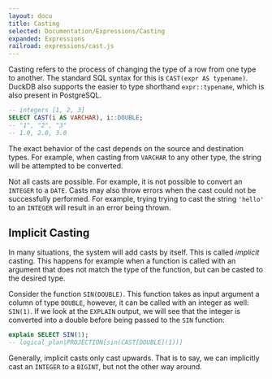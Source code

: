 ```yaml
---
layout: docu
title: Casting
selected: Documentation/Expressions/Casting
expanded: Expressions
railroad: expressions/cast.js
---
```

<div id="rrdiagram"></div>

Casting refers to the process of changing the type of a row from one type to another. The standard SQL syntax for this is `CAST(expr AS typename)`. DuckDB also supports the easier to type shorthand `expr::typename`, which is also present in PostgreSQL.

```sql
-- integers [1, 2, 3]
SELECT CAST(i AS VARCHAR), i::DOUBLE;
-- "1", "2", "3"
-- 1.0, 2.0, 3.0
```

The exact behavior of the cast depends on the source and destination types. For example, when casting from `VARCHAR` to any other type, the string will be attempted to be converted.

Not all casts are possible. For example, it is not possible to convert an `INTEGER` to a `DATE`. Casts may also throw errors when the cast could not be successfully performed. For example, trying trying to cast the string `'hello'` to an `INTEGER` will result in an error being thrown.

## Implicit Casting
In many situations, the system will add casts by itself. This is called *implicit* casting. This happens for example when a function is called with an argument that does not match the type of the function, but can be casted to the desired type.

Consider the function `SIN(DOUBLE)`. This function takes as input argument a column of type `DOUBLE`, however, it can be called with an integer as well: `SIN(1)`. If we look at the `EXPLAIN` output, we will see that the integer is converted into a double before being passed to the `SIN` function:

```sql
explain SELECT SIN(1);
-- logical_plan|PROJECTION[sin(CAST[DOUBLE](1))]
```

Generally, implicit casts only cast upwards. That is to say, we can implicitly cast an `INTEGER` to a `BIGINT`, but not the other way around.

